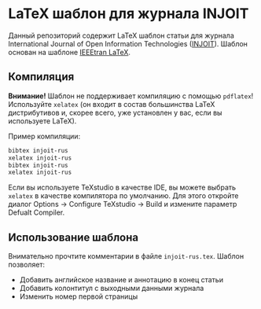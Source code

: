 # LaTeX шаблон для журнала INJOIT
Данный репозиторий содержит LaTeX шаблон статьи для журнала International Journal of Open Information Technologies ([INJOIT](http://injoit.ru/)).
Шаблон основан на шаблоне [IEEEtran LaTeX](http://www.michaelshell.org/tex/ieeetran/).

## Компиляция
**Внимание!** Шаблон не поддерживает компиляцию с помощью `pdflatex`! Используйте `xelatex` (он входит в состав большинства LaTeX дистрибутивов и, скорее всего, уже установлен у вас, если вы используете LaTeX).

Пример компиляции:
```bash
bibtex injoit-rus
xelatex injoit-rus
bibtex injoit-rus
xelatex injoit-rus
``` 

Если вы используете TeXstudio в качестве IDE, вы можете выбрать `xelatex` в качестве компилятора по умолчанию. 
Для этого откройте диалог Options -> Configure TeXstudio -> Build и измените параметр Defualt Compiler.


## Использование шаблона
Внимательно прочтите комментарии в файле `injoit-rus.tex`. Шаблон позволяет:
 * Добавить английское название и аннотацию в конец статьи
 * Добавить колонтитул с выходными данными журнала
 * Изменить номер первой страницы
